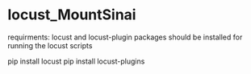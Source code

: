 # locust_MountSinai
requirments: locust and locust-plugin packages should be installed for running the locust scripts

pip install locust
pip install locust-plugins
